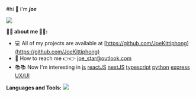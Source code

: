 #hi :wave: i'm ***joe***

![](https://komarev.com/ghpvc/?username=JoeKittiphong)


**:tada::tada: about me :tada::tada::**
- :computer: All of my projects are available at [https://github.com/JoeKittiphong](https://github.com/JoeKittiphong)
- :email: How to reach me :point_right::point_right: [joe_star@outlook.com]()
- :books::books: Now I'm interesting in [js]() [reactJS]() [nextJS]() [typescript]() [python]() [express]() [UX/UI]()


**Languages and Tools:**
![](https://react.dev/)

